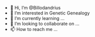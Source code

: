 - 👋 Hi, I’m @Billodandrius
- 👀 I’m interested in Genetic Genealogy
- 🌱 I’m currently learning ...
- 💞️ I’m looking to collaborate on ...
- 📫 How to reach me ...

<!---
Billodandrius/Billodandrius is a ✨ special ✨ repository because its `README.md` (this file) appears on your GitHub profile.
You can click the Preview link to take a look at your changes.
--->
